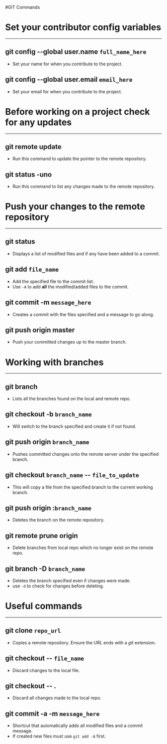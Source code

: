 #GIT Commands

# Set your contributor config variables
- - -
**git config --global user.name `full_name_here`**
---
* Set your name for when you contribute to the project.

**git config --global user.email `email_here`**
---
* Set your email for when you contribute to the project.



# Before working on a project check for any updates
- - -
**git remote update**
---
* Run this command to update the pointer to the remote repository.

**git status -uno**
---
* Run this command to list any changes made to the remote repository.



# Push your changes to the remote repository
- - -
**git status**
---
* Displays a list of modified files and if any have been added to a commit.

**git add `file_name`**
---
* Add the specified file to the commit list.
* Use `-A` to add **all** the modified/added files to the commit.

**git commit -m `message_here`**
---
* Creates a commit with the files specified and a message to go along.

**git push origin master**
---
* Push your committed changes up to the master branch.



# Working with branches
- - -
**git branch**
---
* Lists all the branches found on the local and remote repo.

**git checkout -b `branch_name`**
---
* Will switch to the branch specified and create it if not found.

**git push origin `branch_name`**
---
* Pushes committed changes onto the remote server under the specified branch.

**git checkout `branch_name` -- `file_to_update`**
---
* This will copy a file from the specified branch to the current working branch.

**git push origin :`branch_name`**
---
* Deletes the branch on the remote repository.

**git remote prune origin**
---
* Delete branches from local repo which no longer exist on the remote repo.

**git branch -D `branch_name`**
---
* Deletes the branch specified even if changes were made.
* use `-d` to check for changes before deleting.



# Useful commands
- - -
**git clone `repo_url`**
---
* Copies a remote repository. Ensure the URL ends with a _git_ extension.

**git checkout -- `file_name`**
---
* Discard changes to the local file.

**git checkout -- .**
---
* Discard all changes made to the local repo.

**git commit -a -m `message_here`**
---
* Shortcut that automatically adds all modified files and a commit message.
* If created new files must use `git add -A` first.
